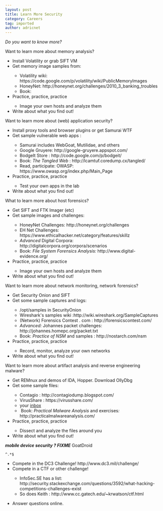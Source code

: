```yaml
---
layout: post
title: Learn More Security
category: Careers
tag: imported
author: adricnet
---
```

<i>Do you want to know more?</i><br>


Want to learn more about memory analysis?<br>

<ul>
<li>Install Volatility or grab SIFT VM</li>
<li>Get memory image samples from:</li>
<ul>
<li>Volatility wiki:
https://code.google.com/p/volatility/wiki/PublicMemoryImages</li>
<li>HoneyNet: http://honeynet.org/challenges/2010_3_banking_troubles</li>
<li>Book:<i> </i><br>
</li>
</ul>
<li>Practice, practice, practice</li>
<ul>
<li>Image your own hosts and analyze them</li>
</ul>
<li>Write about what you find out!<br>
</li>
</ul>Want to learn more about (web) application security?<br>
<ul>
<li>Install proxy tools and browser plugins or get Samurai WTF</li>
<li>Get sample vulnerable web apps :<br>
</li>
<ul>
<li>Samurai includes WebGoat, Mutilidae, and others<br>
</li>
<li>Google Gruyere: http://google-gruyere.appspot.com/</li>
<li>BodgeIt Store : http://code.google.com/p/bodgeit/</li>
<li>Book: <i>The Tangled Web</i> : http://lcamtuf.coredump.cx/tangled/<br>
</li>
<li>Read, participate: OWASP:&nbsp; https://www.owasp.org/index.php/Main_Page<br>
</li>
</ul>
<li>Practice, practice, practice</li>
<ul>
<li>Test your own apps in the lab<br>
</li>
</ul>
<li>Write about what you find out!</li>
</ul>What to learn more about host forensics?<br>
<ul>
<li>Get SIFT and FTK Imager (etc)<br>
</li>
<li>Get sample images and challenges:</li>
<ul>
<li>HoneyNet Challenges: http://honeynet.org/challenges</li>
<li>EH Net Challenges: https://www.ethicalhacker.net/category/features/skillz<br>
</li>
<li><i>Advanced</i> Digital Corpora:
http://digitalcorpora.org/corpora/scenarios</li>
<li>Book: <i>File System Forensics Analysis:</i>
http://www.digital-evidence.org/<br>
</li>
</ul>
<li>Practice, practice, practice</li>
<ul>
<li>Image your own hosts and analyze them<br>
</li>
</ul>
<li>Write about what you find out!</li>
</ul>Want to learn more about network monitoring, network forensics?<br>
<ul>
<li>Get Security Onion and SIFT<br>
</li>
<li>Get some sample captures and logs:</li>
<ul>
<li>/opt/samples in SecurityOnion</li>
<li>Wireshark's samples wiki :http://wiki.wireshark.org/SampleCaptures<br>
</li>
<li>(Network) Forensics Contest . com : http://forensicscontest.com/</li>
<li><i>Advanced: </i>Johannes packet challenges:&nbsp;
http://johannes.homepc.org/packet.txt</li>
<li>Book: <i>Practice of NSM</i> and samples : http://nostarch.com/nsm<br>
</li>
</ul>
<li>Practice, practice, practice</li>
<ul>
<li>Record, monitor, analyze your own networks<br>
</li>
</ul>
<li>Write about what you find out!</li>
</ul>Want to learn more about artifact analysis and reverse engineering
malware?<br>
<ul>
<li>Get REMnux and demos of IDA, Hopper. Download OllyDbg<br>
</li>
<li>Get some sample files:</li>
<ul>
<li>Contagio : http://contagiodump.blogspot.com/<br>
</li>
<li>VirusShare : https://virusshare.com/<br>
</li>
<li>your <a href="/index.cgi/wiki?name=Email%20EXEs%20and%20free%20tools">inbox
</a><br>
</li>
<li>&nbsp;Book:<i> Practical Malware Analysis</i> and exercises<i>: </i>http://practicalmalwareanalysis.com/</li>
</ul>
<li>Practice, practice, practice</li>
<ul>
<li>Dissect and analyze the files around you<br>
</li>
</ul>
<li>Write about what you find out!</li>
</ul>

<div><b><i>mobile device security ? FIXME</i></b> GoatDroid</div>

```^.*$```
<ul>
<li>Compete in the DC3 Challenge! http://www.dc3.mil/challenge/</li>
<li>Compete in a CTF or other challenge!</li>
<ul>
<li>InfoSec.SE has a list:
http://security.stackexchange.com/questions/3592/what-hacking-competitions-challenges-exist</li>
<li>So does Keith : http://www.cc.gatech.edu/~krwatson/ctf.html <br>
</li>
</ul>
</ul>
<ul>
<li>Answer questions online.<br>
</li>
</ul>
<ul>
</ul>



